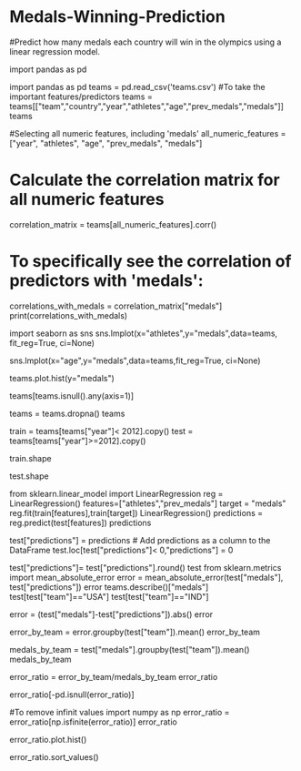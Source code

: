 # Medals-Winning-Prediction
#Predict how many medals each country will win in the olympics using a linear regression model.

import pandas as pd

import pandas as pd
teams = pd.read_csv('teams.csv')
#To take the important features/predictors
teams = teams[["team","country","year","athletes","age","prev_medals","medals"]]
teams

 #Selecting all numeric features, including 'medals'
all_numeric_features = ["year", "athletes", "age", "prev_medals", "medals"] 

# Calculate the correlation matrix for all numeric features
correlation_matrix = teams[all_numeric_features].corr()

# To specifically see the correlation of predictors with 'medals':
correlations_with_medals = correlation_matrix["medals"]
print(correlations_with_medals)

import seaborn as sns
sns.lmplot(x="athletes",y="medals",data=teams, fit_reg=True, ci=None)

sns.lmplot(x="age",y="medals",data=teams,fit_reg=True, ci=None)

teams.plot.hist(y="medals")

teams[teams.isnull().any(axis=1)]

teams = teams.dropna()
teams

train = teams[teams["year"]< 2012].copy()
test = teams[teams["year"]>=2012].copy()

train.shape

test.shape

from sklearn.linear_model import LinearRegression
reg = LinearRegression()
features=["athletes","prev_medals"]
target = "medals"
reg.fit(train[features],train[target])
LinearRegression()
predictions = reg.predict(test[features])
predictions

test["predictions"] = predictions  # Add predictions as a column to the DataFrame
test.loc[test["predictions"]< 0,"predictions"] = 0

test["predictions"]= test["predictions"].round()
test
from sklearn.metrics import mean_absolute_error
error = mean_absolute_error(test["medals"], test["predictions"])
error
teams.describe()["medals"]
test[test["team"]=="USA"]
test[test["team"]=="IND"]

error = (test["medals"]-test["predictions"]).abs()
error

error_by_team = error.groupby(test["team"]).mean()
error_by_team

medals_by_team = test["medals"].groupby(test["team"]).mean()
medals_by_team

error_ratio = error_by_team/medals_by_team
error_ratio

error_ratio[-pd.isnull(error_ratio)]

#To remove infinit values
import numpy as np
error_ratio = error_ratio[np.isfinite(error_ratio)]
error_ratio

error_ratio.plot.hist()

error_ratio.sort_values()
